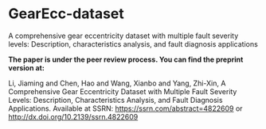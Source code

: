 # GearEcc-dataset
A comprehensive gear eccentricity dataset with multiple fault severity levels: Description, characteristics analysis, and fault diagnosis applications

**The paper is under the peer review process. You can find the preprint version at:**

Li, Jiaming and Chen, Hao and Wang, Xianbo and Yang, Zhi-Xin, A Comprehensive Gear Eccentricity Dataset with Multiple Fault Severity Levels: Description, Characteristics Analysis, and Fault Diagnosis Applications. Available at SSRN: https://ssrn.com/abstract=4822609 or http://dx.doi.org/10.2139/ssrn.4822609
